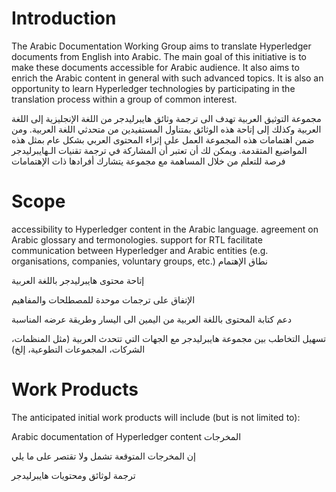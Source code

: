 # Introduction
The Arabic Documentation Working Group aims to translate Hyperledger documents from English into Arabic. The main goal of this initiative is to make these documents accessible for Arabic audience. It also aims to enrich the Arabic content in general with such advanced topics. It is also an opportunity to learn Hyperledger technologies by participating in the translation process within a group of common interest.





مجموعة التوثيق العربية تهدف الى ترجمة وثائق هايبرليدجر من اللغة الإنجليزية إلى اللغة العربية وكذلك إلى إتاحة هذه الوثائق بمتناول المستفيدين من متحدثي اللغة العربية. ومن ضمن اهتمامات هذه المجموعة العمل على إثراء المحتوى العربي بشكل عام بمثل هذه المواضيع المتقدمة. ويمكن لك أن تعتبر أن المشاركة في ترجمة تقنيات الـهايبرليدجر فرصة للتعلم من خلال المساهمة مع مجموعة يتشارك أفرادها ذات الإهتمامات 

# Scope
accessibility to Hyperledger content in the Arabic language.
agreement on Arabic glossary and termonologies.
support for RTL
facilitate communication between Hyperledger and Arabic entities (e.g. organisations, companies, voluntary groups, etc.)
نطاق الإهتمام

إتاحة محتوى هايبرليدجر باللغة العربية

الإتفاق على ترجمات موحدة للمصطلحات والمفاهيم

دعم كتابة المحتوى باللغة العربية من اليمين الى اليسار وطريقة عرضه المناسبة 

 تسهيل التخاطب بين مجموعة هايبرليدجر مع الجهات التي تتحدث العربية (مثل المنظمات، الشركات، المجموعات التطوعية، إلخ)

# Work Products
The anticipated initial work products will include (but is not limited to):

Arabic documentation of Hyperledger content
المخرجات

إن المخرجات المتوقعة تشمل ولا تقتصر على ما يلي

ترجمة لوثائق ومحتويات هايبرليدجر

